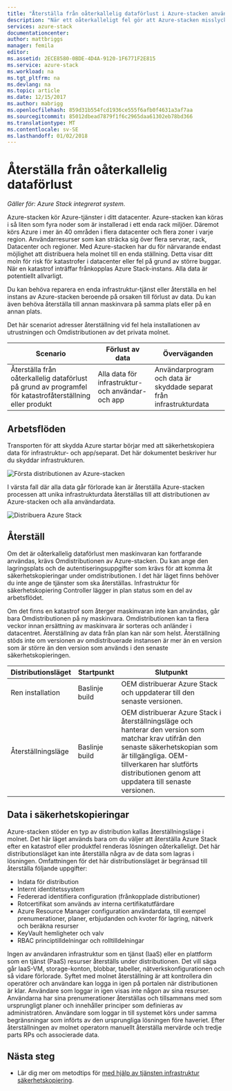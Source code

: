 ```yaml
---
title: "Återställa från oåterkallelig dataförlust i Azure-stacken använder infrastruktur-säkerhetskopieringstjänsten | Microsoft Docs"
description: "När ett oåterkalleligt fel gör att Azure-stacken misslyckas, kan återställa infrastrukturdata när återupprättar Azure Stack-distribution."
services: azure-stack
documentationcenter: 
author: mattbriggs
manager: femila
editor: 
ms.assetid: 2ECE8580-0BDE-4D4A-9120-1F6771F2E815
ms.service: azure-stack
ms.workload: na
ms.tgt_pltfrm: na
ms.devlang: na
ms.topic: article
ms.date: 12/15/2017
ms.author: mabrigg
ms.openlocfilehash: 859d31b554fcd1936ce555f6afb0f4631a3af7aa
ms.sourcegitcommit: 85012dbead7879f1f6c2965daa61302eb78bd366
ms.translationtype: MT
ms.contentlocale: sv-SE
ms.lasthandoff: 01/02/2018
---
```

# <a name="recover-from-catastrophic-data-loss"></a>Återställa från oåterkallelig dataförlust

*Gäller för: Azure Stack integrerat system.*

Azure-stacken kör Azure-tjänster i ditt datacenter. Azure-stacken kan köras i så liten som fyra noder som är installerad i ett enda rack miljöer. Däremot körs Azure i mer än 40 områden i flera datacenter och flera zoner i varje region. Användarresurser som kan sträcka sig över flera servrar, rack, Datacenter och regioner. Med Azure-stacken har du för närvarande endast möjlighet att distribuera hela molnet till en enda ställning. Detta visar ditt moln för risk för katastrofer i datacenter eller fel på grund av större buggar. När en katastrof inträffar frånkopplas Azure Stack-instans. Alla data är potentiellt allvarligt.

Du kan behöva reparera en enda infrastruktur-tjänst eller återställa en hel instans av Azure-stacken beroende på orsaken till förlust av data. Du kan även behöva återställa till annan maskinvara på samma plats eller på en annan plats.

Det här scenariot adresser återställning vid fel hela installationen av utrustningen och Omdistributionen av det privata molnet.

| Scenario                                                           | Förlust av data                            | Överväganden                                                             |
|--------------------------------------------------------------------|--------------------------------------|----------------------------------------------------------------------------|
| Återställa från oåterkallelig dataförlust på grund av programfel för katastrofåterställning eller produkt | Alla data för infrastruktur- och användar- och app | Användarprogram och data är skyddade separat från infrastrukturdata |

## <a name="workflows"></a>Arbetsflöden

Transporten för att skydda Azure startar börjar med att säkerhetskopiera data för infrastruktur- och app/separat. Det här dokumentet beskriver hur du skyddar infrastrukturen. 

![Första distributionen av Azure-stacken](media\azure-stack-backup\azure-stack-backup-workflow1.png)

I värsta fall där alla data går förlorade kan är återställa Azure-stacken processen att unika infrastrukturdata återställas till att distributionen av Azure-stacken och alla användardata. 

![Distribuera Azure Stack](media\azure-stack-backup\azure-stack-backup-workflow2.png)

## <a name="restore"></a>Återställ

Om det är oåterkallelig dataförlust men maskinvaran kan fortfarande användas, krävs Omdistributionen av Azure-stacken. Du kan ange den lagringsplats och de autentiseringsuppgifter som krävs för att komma åt säkerhetskopieringar under omdistributionen. I det här läget finns behöver du inte ange de tjänster som ska återställas. Infrastruktur för säkerhetskopiering Controller lägger in plan status som en del av arbetsflödet.

Om det finns en katastrof som återger maskinvaran inte kan användas, går bara Omdistributionen på ny maskinvara. Omdistributionen kan ta flera veckor innan ersättning av maskinvara är sorteras och anländer i datacentret. Återställning av data från plan kan när som helst. Återställning stöds inte om versionen av omdistribuerade instansen är mer än en version som är större än den version som används i den senaste säkerhetskopieringen. 

| Distributionsläget | Startpunkt | Slutpunkt                                                                                                                                                                                                     |
|-----------------|----------------|---------------------------------------------------------------------------------------------------------------------------------------------------------------------------------------------------------------|
| Ren installation   | Baslinje build | OEM distribuerar Azure Stack och uppdaterar till den senaste versionen.                                                                                                                                          |
| Återställningsläge   | Baslinje build | OEM distribuerar Azure Stack i återställningsläge och hanterar den version som matchar krav utifrån den senaste säkerhetskopian som är tillgängliga. OEM-tillverkaren har slutförts distributionen genom att uppdatera till senaste versionen. |

## <a name="data-in-backups"></a>Data i säkerhetskopieringar

Azure-stacken stöder en typ av distribution kallas återställningsläge i molnet. Det här läget används bara om du väljer att återställa Azure Stack efter en katastrof eller produktfel renderas lösningen oåterkalleligt. Det här distributionsläget kan inte återställa några av de data som lagras i lösningen. Omfattningen för det här distributionsläget är begränsad till återställa följande uppgifter:

 - Indata för distribution
 - Internt identitetssystem
 - Federerad identifiera configuration (frånkopplade distributioner)
 - Rotcertifikat som används av interna certifikatutfärdare
 - Azure Resource Manager configuration användardata, till exempel prenumerationer, planer, erbjudanden och kvoter för lagring, nätverk och beräkna resurser
 - KeyVault hemligheter och valv
 - RBAC principtilldelningar och rolltilldelningar 

Ingen av användaren infrastruktur som en tjänst (IaaS) eller en plattform som en tjänst (PaaS) resurser återställs under distributionen. Det vill säga går IaaS-VM, storage-konton, blobbar, tabeller, nätverkskonfigurationen och så vidare förlorade. Syftet med molnet återställning är att kontrollera din operatörer och användare kan logga in igen på portalen när distributionen är klar. Användare som loggar in igen visas inte någon av sina resurser. Användarna har sina prenumerationer återställas och tillsammans med som ursprungligt planer och innehåller principer som definieras av administratören. Användare som loggar in till systemet körs under samma begränsningar som införts av den ursprungliga lösningen före haveriet. Efter återställningen av molnet operatorn manuellt återställa mervärde och tredje parts RPs och associerade data.

## <a name="next-steps"></a>Nästa steg

 - Lär dig mer om metodtips för [med hjälp av tjänsten infrastruktur säkerhetskopiering](azure-stack-backup-best-practices.md).
